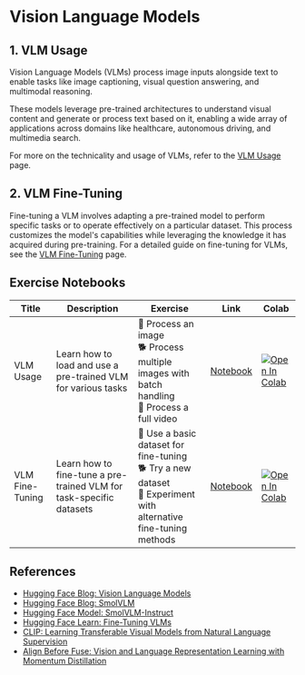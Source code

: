 # Vision Language Models

## 1. VLM Usage

Vision Language Models (VLMs) process image inputs alongside text to enable tasks like image captioning, visual question answering, and multimodal reasoning.  

These models leverage pre-trained architectures to understand visual content and generate or process text based on it, enabling a wide array of applications across domains like healthcare, autonomous driving, and multimedia search.  

For more on the technicality and usage of VLMs, refer to the [VLM Usage](./vlm_usage.md) page.  


## 2. VLM Fine-Tuning  

Fine-tuning a VLM involves adapting a pre-trained model to perform specific tasks or to operate effectively on a particular dataset. This process customizes the model's capabilities while leveraging the knowledge it has acquired during pre-training. For a detailed guide on fine-tuning for VLMs, see the [VLM Fine-Tuning](./vlm_finetuning.md) page.


## Exercise Notebooks  


| Title | Description | Exercise | Link | Colab |
|-------|-------------|----------|------|-------|
| VLM Usage | Learn how to load and use a pre-trained VLM for various tasks | 🐢 Process an image<br>🐕 Process multiple images with batch handling <br>🦁 Process a full video| [Notebook](./notebooks/vlm_usage_sample.ipynb) | <a target="_blank" href="https://colab.research.google.com/github/user/project/vlm_usage_sample.ipynb"><img src="https://colab.research.google.com/assets/colab-badge.svg" alt="Open In Colab"/></a> |
| VLM Fine-Tuning | Learn how to fine-tune a pre-trained VLM for task-specific datasets | 🐢 Use a basic dataset for fine-tuning<br>🐕 Try a new dataset<br>🦁 Experiment with alternative fine-tuning methods | [Notebook](./notebooks/vlm_finetune_sample.ipynb)| <a target="_blank" href="https://colab.research.google.com/github/user/project/vlm_finetune_sample.ipynb"><img src="https://colab.research.google.com/assets/colab-badge.svg" alt="Open In Colab"/></a> | 


## References  
- [Hugging Face Blog: Vision Language Models](https://huggingface.co/blog/vlms)
- [Hugging Face Blog: SmolVLM](https://huggingface.co/blog/smolvlm)  
- [Hugging Face Model: SmolVLM-Instruct](https://huggingface.co/HuggingFaceTB/SmolVLM-Instruct)
- [Hugging Face Learn: Fine-Tuning VLMs](https://huggingface.co/learn/cookbook/fine_tuning_vlm_trl)  
- [CLIP: Learning Transferable Visual Models from Natural Language Supervision](https://arxiv.org/abs/2103.00020)  
- [Align Before Fuse: Vision and Language Representation Learning with Momentum Distillation](https://arxiv.org/abs/2107.07651)  

<!-- https://discuss.huggingface.co/t/smolvlm-8bit-quantization-problem/128287 -->